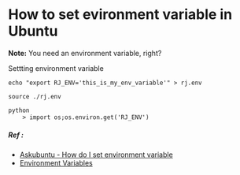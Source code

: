 # How to set evironment variable in Ubuntu

**Note:** You need an environment variable, right?



Settting environment variable
```
echo "export RJ_ENV='this_is_my_env_variable'" > rj.env

source ./rj.env

python
	> import os;os.environ.get('RJ_ENV')
```

##### Ref :

  * [Askubuntu - How do I set environment variable](https://askubuntu.com/questions/730/how-do-i-set-environment-variables)
  * [Environment Variables](https://help.ubuntu.com/community/EnvironmentVariables)

